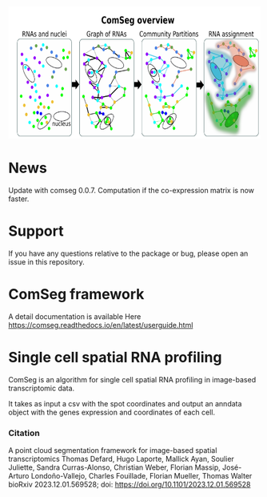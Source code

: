 
<img src="./comseg.png" width="650" height="263">

# News

Update with comseg 0.0.7. Computation if the co-expression matrix is now faster.

# Support

If you have any questions relative to the package or bug, please open an issue in this repository.


# ComSeg framework

A detail documentation is available Here https://comseg.readthedocs.io/en/latest/userguide.html


# Single cell spatial RNA profiling 

ComSeg is an algorithm for single cell spatial RNA profiling in image-based transcriptomic data.

It takes as input a csv with the spot coordinates and output an anndata 
object with the  genes expression and coordinates of each cell.

### Citation 
 A point cloud segmentation framework for image-based spatial transcriptomics
Thomas Defard, Hugo Laporte, Mallick Ayan, Soulier Juliette, Sandra Curras-Alonso, Christian Weber, Florian Massip, José-Arturo Londoño-Vallejo, Charles Fouillade, Florian Mueller, Thomas Walter
bioRxiv 2023.12.01.569528; doi: https://doi.org/10.1101/2023.12.01.569528 
